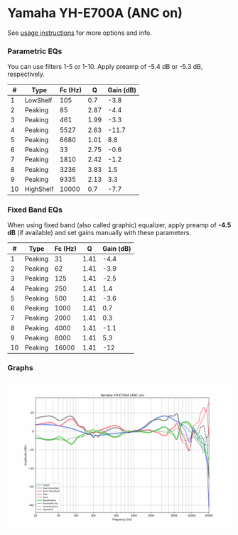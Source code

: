 # Yamaha YH-E700A (ANC on)
See [usage instructions](https://github.com/jaakkopasanen/AutoEq#usage) for more options and info.

### Parametric EQs
You can use filters 1-5 or 1-10. Apply preamp of -5.4 dB or -5.3 dB, respectively.

|   # | Type      |   Fc (Hz) |    Q |   Gain (dB) |
|-----|-----------|-----------|------|-------------|
|   1 | LowShelf  |       105 | 0.7  |        -3.8 |
|   2 | Peaking   |        85 | 2.87 |        -4.4 |
|   3 | Peaking   |       461 | 1.99 |        -3.3 |
|   4 | Peaking   |      5527 | 2.63 |       -11.7 |
|   5 | Peaking   |      6680 | 1.01 |         8.8 |
|   6 | Peaking   |        33 | 2.75 |        -0.6 |
|   7 | Peaking   |      1810 | 2.42 |        -1.2 |
|   8 | Peaking   |      3236 | 3.83 |         1.5 |
|   9 | Peaking   |      9335 | 2.13 |         3.3 |
|  10 | HighShelf |     10000 | 0.7  |        -7.7 |

### Fixed Band EQs
When using fixed band (also called graphic) equalizer, apply preamp of **-4.5 dB** (if available) and set gains manually with these parameters.

|   # | Type    |   Fc (Hz) |    Q |   Gain (dB) |
|-----|---------|-----------|------|-------------|
|   1 | Peaking |        31 | 1.41 |        -4.4 |
|   2 | Peaking |        62 | 1.41 |        -3.9 |
|   3 | Peaking |       125 | 1.41 |        -2.5 |
|   4 | Peaking |       250 | 1.41 |         1.4 |
|   5 | Peaking |       500 | 1.41 |        -3.6 |
|   6 | Peaking |      1000 | 1.41 |         0.7 |
|   7 | Peaking |      2000 | 1.41 |         0.3 |
|   8 | Peaking |      4000 | 1.41 |        -1.1 |
|   9 | Peaking |      8000 | 1.41 |         5.3 |
|  10 | Peaking |     16000 | 1.41 |       -12   |

### Graphs
![](./Yamaha%20YH-E700A%20(ANC%20on).png)
